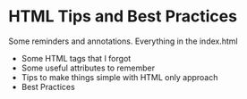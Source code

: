 # HTML Tips and Best Practices

Some reminders and annotations. Everything in the index.html

- Some HTML tags that I forgot
- Some useful attributes to remember
- Tips to make things simple with HTML only approach
- Best Practices